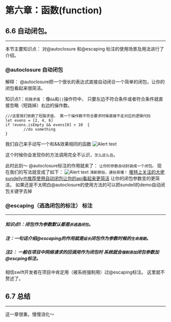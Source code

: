 # 第六章：函数(function)
## 6.6 自动闭包。
---
本节主要知识点： 对@autoclosure 和@escaping 标注的使用场景及用法进行了介绍。
### @autoclosure 自动闭包
解释： @autoclosure把一个很长的表达式直接自动闭合一个简单的闭包，让你的闭包看起来很简洁。

知识点1：```短路求值```  ：像```&&```和```||```操作符中， 只要左边不符合条件或者符合条件就直接忽略（短路掉）右边的操作数。  

	///这里我们依赖了短路求值， 第一个操作数不符合要求时候直接不走对应的逻辑代码
	let evens = [2, 4, 6]
	if !evens.isEmpty && evens[0] > 10  {
    		//do something
	}


我们自己来手动写一个和&&效果相同的函数
![Alert text](http://pjmrfxc1n.bkt.clouddn.com/9CB529BF-5F6E-44C4-9E05-F85B15A1D638.jpeg)

这个时候你会发现你的方法调用完全不认识，```怎么这么丑```。

此时此刻～ @autoclosure标注的作用就来了： ```让你的参数自动封装成一个闭包。``` 
现在我们的写法就变成了如下：
![Alert text](http://pjmrfxc1n.bkt.clouddn.com/367ACE5D-4D29-4968-99DA-7FFB6D4B7F70.jpeg)
```清新脱俗，通俗易懂！```
[推特上关注的大佬sundelly也推荐使用自动闭包让你的api看起来更简洁](https://swiftbysundell.net/tips/using-auto-closures/)
让你的闭包参数变的更简洁。
如果还是不太明白@autoclosure的使用方法的可以把sundell的demo自动闭包关键字去掉


### @escaping（逃逸闭包的标注） 标注
---

##### 知识点1：闭包作为参数默认都是```非逃逸闭包```。
##### 注：一句话介绍@escaping的作用就是```延长```闭包作为参数时候的```生命周期```。   
##### 注2： 一般在项目中网络请求的回调用作为闭包时 系统就会```强制添加```闭包参数加@escping标注。

相信swift开发者在项目中肯定用（被系统强制用）过@escaping标注。 这里就不赘述了。 

## 6.7 总结
---
这一章很重。慢慢消化～

